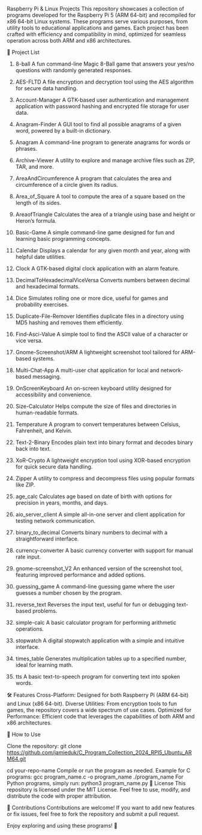 Raspberry Pi & Linux Projects
This repository showcases a collection of programs developed for the Raspberry Pi 5 (ARM 64-bit) and recompiled for x86 64-bit Linux systems. These programs serve various purposes, from utility tools to educational applications and games. Each project has been crafted with efficiency and compatibility in mind, optimized for seamless operation across both ARM and x86 architectures.

🚀 Project List
1. 8-ball
A fun command-line Magic 8-Ball game that answers your yes/no questions with randomly generated responses.

2. AES-FLTD
A file encryption and decryption tool using the AES algorithm for secure data handling.

3. Account-Manager
A GTK-based user authentication and management application with password hashing and encrypted file storage for user data.

4. Anagram-Finder
A GUI tool to find all possible anagrams of a given word, powered by a built-in dictionary.

5. Anagram
A command-line program to generate anagrams for words or phrases.

6. Archive-Viewer
A utility to explore and manage archive files such as ZIP, TAR, and more.

7. AreaAndCircumference
A program that calculates the area and circumference of a circle given its radius.

8. Area_of_Square
A tool to compute the area of a square based on the length of its sides.

9. AreaofTriangle
Calculates the area of a triangle using base and height or Heron’s formula.

10. Basic-Game
A simple command-line game designed for fun and learning basic programming concepts.

11. Calendar
Displays a calendar for any given month and year, along with helpful date utilities.

12. Clock
A GTK-based digital clock application with an alarm feature.

13. DecimalToHexadecimalViceVersa
Converts numbers between decimal and hexadecimal formats.

14. Dice
Simulates rolling one or more dice, useful for games and probability exercises.

15. Duplicate-File-Remover
Identifies duplicate files in a directory using MD5 hashing and removes them efficiently.

16. Find-Asci-Value
A simple tool to find the ASCII value of a character or vice versa.

17. Gnome-Screenshot/ARM
A lightweight screenshot tool tailored for ARM-based systems.

18. Multi-Chat-App
A multi-user chat application for local and network-based messaging.

19. OnScreenKeyboard
An on-screen keyboard utility designed for accessibility and convenience.

20. Size-Calculator
Helps compute the size of files and directories in human-readable formats.

21. Temperature
A program to convert temperatures between Celsius, Fahrenheit, and Kelvin.

22. Text-2-Binary
Encodes plain text into binary format and decodes binary back into text.

23. XoR-Crypto
A lightweight encryption tool using XOR-based encryption for quick secure data handling.

24. Zipper
A utility to compress and decompress files using popular formats like ZIP.

25. age_calc
Calculates age based on date of birth with options for precision in years, months, and days.

26. aio_server_client
A simple all-in-one server and client application for testing network communication.

27. binary_to_decimal
Converts binary numbers to decimal with a straightforward interface.

28. currency-converter
A basic currency converter with support for manual rate input.

29. gnome-screenshot_V2
An enhanced version of the screenshot tool, featuring improved performance and added options.

30. guessing_game
A command-line guessing game where the user guesses a number chosen by the program.

31. reverse_text
Reverses the input text, useful for fun or debugging text-based problems.

32. simple-calc
A basic calculator program for performing arithmetic operations.

33. stopwatch
A digital stopwatch application with a simple and intuitive interface.

34. times_table
Generates multiplication tables up to a specified number, ideal for learning math.

35. tts
A basic text-to-speech program for converting text into spoken words.

🛠️ Features
Cross-Platform: Designed for both Raspberry Pi (ARM 64-bit) and Linux (x86 64-bit).
Diverse Utilities: From encryption tools to fun games, the repository covers a wide spectrum of use cases.
Optimized for Performance: Efficient code that leverages the capabilities of both ARM and x86 architectures.

📂 How to Use

Clone the repository:
git clone https://github.com/jamieduk/C_Program_Collection_2024_RPI5_Ubuntu_ARM64.git

cd your-repo-name
Compile or run the program as needed. Example for C programs:
gcc program_name.c -o program_name
./program_name
For Python programs, simply run:
python3 program_name.py
📜 License
This repository is licensed under the MIT License. Feel free to use, modify, and distribute the code with proper attribution.

🙌 Contributions
Contributions are welcome! If you want to add new features or fix issues, feel free to fork the repository and submit a pull request.

Enjoy exploring and using these programs! 🎉

